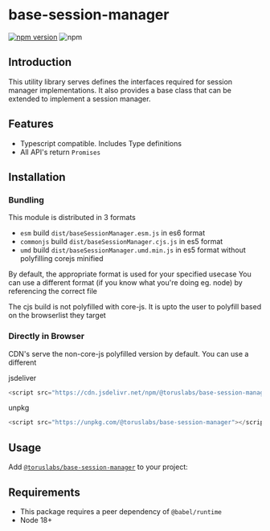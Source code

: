 # base-session-manager

[![npm version](https://badge.fury.io/js/%40toruslabs%2Fbase-session-manager.svg)](https://badge.fury.io/js/%40toruslabs%2Fbase-session-manager)
![npm](https://img.shields.io/npm/dw/@toruslabs/base-session-manager)

## Introduction

This utility library serves defines the interfaces required for session manager implementations. It also provides a base class that can be extended to implement a session manager.

## Features

- Typescript compatible. Includes Type definitions
- All API's return `Promises`

## Installation

### Bundling

This module is distributed in 3 formats

- `esm` build `dist/baseSessionManager.esm.js` in es6 format
- `commonjs` build `dist/baseSessionManager.cjs.js` in es5 format
- `umd` build `dist/baseSessionManager.umd.min.js` in es5 format without polyfilling corejs minified

By default, the appropriate format is used for your specified usecase
You can use a different format (if you know what you're doing eg. node) by referencing the correct file

The cjs build is not polyfilled with core-js.
It is upto the user to polyfill based on the browserlist they target

### Directly in Browser

CDN's serve the non-core-js polyfilled version by default. You can use a different

jsdeliver

```js
<script src="https://cdn.jsdelivr.net/npm/@toruslabs/base-session-manager"></script>
```

unpkg

```js
<script src="https://unpkg.com/@toruslabs/base-session-manager"></script>
```

## Usage

Add [`@toruslabs/base-session-manager`](https://www.npmjs.com/package/@toruslabs/base-session-manager) to your project:

## Requirements

- This package requires a peer dependency of `@babel/runtime`
- Node 18+
